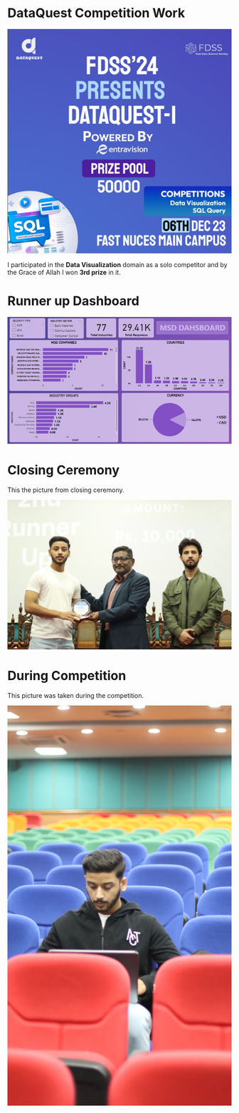 # DataQuest Competition Work

<div align="center">
  <img src="https://github.com/Syed-Abid/DataQuest-Competition-Work/blob/main/DataQuest%20Poster.png" alt="DataQuest Poster">
</div>

I participated in the **Data Visualization** domain as a solo competitor and by the Grace of Allah I won **3rd prize** in it.

# Runner up Dashboard

<div align="center">
  <img src="https://github.com/Syed-Abid/DataQuest-Competition-Work/blob/main/MSD%20Dashboard.png" alt="MSD Dashoard">
</div>


# Closing Ceremony
This the picture from closing ceremony.
<div align="center">
  <img src="https://github.com/Syed-Abid/DataQuest-Competition-Work/blob/main/Award%20Recieving%20Picture.jpeg" alt="Award Receiving Picture">
</div>

# During Competition 
This picture was taken during the competition.
<div align="center">
  <img src="https://github.com/Syed-Abid/DataQuest-Competition-Work/blob/main/During%20Competition%20Picture.jpeg" alt="During Competition Picture">
</div>
